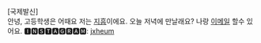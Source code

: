 [국제발신]   
안녕, 고등학생은 어때요 저는 [지흠](https://jiheum.me)이에요. 오늘 저녁에 만날래요? 나랑 [이메일](mailto:github@jiheum.me) 할수 있어요. 🅸🅽🆂🆃🅰🅶🆁🅰🅼: [jxheum](https://instagram.com/jxheum)
